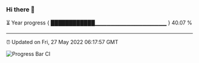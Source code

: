 ### Hi there 👋

⏳ Year progress { ████████████▁▁▁▁▁▁▁▁▁▁▁▁▁▁▁▁▁▁ } 40.07 %

---

⏰ Updated on Fri, 27 May 2022 06:17:57 GMT

![Progress Bar CI](https://github.com/liununu/liununu/workflows/Progress%20Bar%20CI/badge.svg)
